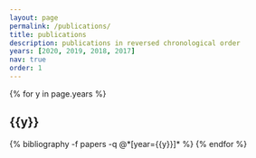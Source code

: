 ```yaml
---
layout: page
permalink: /publications/
title: publications
description: publications in reversed chronological order
years: [2020, 2019, 2018, 2017]
nav: true
order: 1
---
```


<div class="publications">

{% for y in page.years %}
  <h2 class="year">{{y}}</h2>
  {% bibliography -f papers -q @*[year={{y}}]* %}
{% endfor %}

</div>
